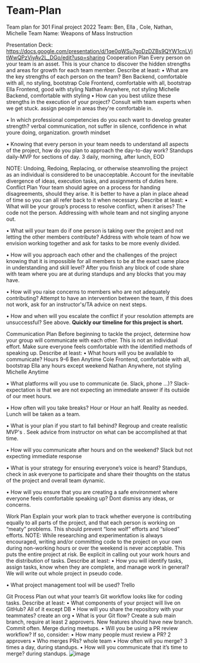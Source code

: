 # Team-Plan
Team plan for 301 Final project 2022
Team: Ben, Ella , Cole, Nathan, Michelle
Team Name: Weapons of Mass Instruction

Presentation Deck: https://docs.google.com/presentation/d/1qe0qWSu7goDzDZBs9QYW1cnLVjtWwQPzViyAv2L_DGo/edit?usp=sharing
Cooperation Plan
Every person on your team is an asset. This is your chance to discover the hidden strengths and areas for growth for each team member.
Describe at least:
• What are the key strengths of each person on the team?
	Ben	Backend, comfortable with all, no styling, bootstrap
	Cole	Frontend, comfortable with all, bootstrap
	Ella	Frontend, good with styling
	Nathan	Anywhere, not styling
	Michelle	Backend, comfortable with styling
• How can you best utilize these strengths in the execution of your project?
Consult with team experts when we get stuck. assign people in areas they're comfortable in. 

• In which professional competencies do you each want to develop greater strength?
verbal communication, not suffer in silence, confidence in what youre doing, organization. growth mindset

• Knowing that every person in your team needs to understand all aspects of the project, how do you plan to approach the day-to-day work?
Standups daily-MVP for sections of day. 3 daily, morning, after lunch, EOD

NOTE: Undoing, Redoing, Replacing, or otherwise steamrolling the project as an individual is considered to be unacceptable. Account for the inevitable divergence of ideas, execution tasks, and assignments of duties here.
Conflict Plan
Your team should agree on a process for handing disagreements, should they arise. It is better to have a plan in place ahead of time so you can all refer back to it when necessary.
Describe at least:
• What will be your group’s process to resolve conflict, when it arises?
The code not the person. Addressing with whole team and not singling anyone out.

• What will your team do if one person is taking over the project and not letting the other members contribute?
Address with whole team of how we envision working together and ask for tasks to be more evenly divided.

• How will you approach each other and the challenges of the project knowing that it is impossible for all members to be at the exact same place in understanding and skill level?
After you finish any block of code share with team where you are at during standups and any blocks that you may have.

• How will you raise concerns to members who are not adequately contributing?
Attempt to have an intervention between the team, if this does not work, ask for an instructor's/TA advice on next steps.

• How and when will you escalate the conflict if your resolution attempts are unsuccessful?
See above. **Quickly our timeline for this project is short.**

Communication Plan
Before beginning to tackle the project, determine how your group will communicate with each other. This is not an individual effort. Make sure everyone feels comfortable with the identified methods of speaking up.
Describe at least:
• What hours will you be available to communicate?
Hours 9-6
Ben	Anytime
Cole	Frontend, comfortable with all, bootstrap
Ella	any hours except weekend
Nathan	Anywhere, not styling
Michelle	Anytime

• What platforms will you use to communicate (ie. Slack, phone …)?
Slack- expectation is that we are not expecting an immediate answer if its outside of our meet hours.

• How often will you take breaks?
Hour or Hour an half. Reality as needed.
Lunch will be taken as a team.

• What is your plan if you start to fall behind?
Regroup and create realistic MVP's . Seek advice from instructor on what can be accomplished at that time.

• How will you communicate after hours and on the weekend?
Slack but not expecting immediate response 

• What is your strategy for ensuring everyone’s voice is heard?
Standups, check in ask everyone to participate and share their thoughts on the status of the project and overall team dynamic.

• How will you ensure that you are creating a safe environment where everyone feels comfortable speaking up?
Dont dismiss any ideas, or concerns. 

Work Plan
Explain your work plan to track whether everyone is contributing equally to all parts of the project, and that each person is working on “meaty” problems. This should prevent “lone wolf” efforts and “siloed” efforts.
NOTE: While researching and experimentation is always encouraged, writing and/or committing code to the project on your own during non-working hours or over the weekend is never acceptable. This puts the entire project at risk. Be explicit in calling out your work hours and the distribution of tasks.
Describe at least:
• How you will identify tasks, assign tasks, know when they are complete, and manage work in general?
We will write out whole project in pseudo code.

• What project management tool will be used?
Trello

Git Process
Plan out what your team’s Git workflow looks like for coding tasks.
Describe at least:
• What components of your project will live on GitHub?
All of it except DB
• How will you share the repository with your teammates?
create an org
• What is your Git flow?
Create a sub main branch, require at least 2 approvers. New features should have new branch. Commit often. Merge during meetups.
• Will you be using a PR review workflow? If so, consider:
• How many people must review a PR? 2 approvers
• Who merges PRs? whole team
• How often will you merge? 3 times a day, during standups.
• How will you communicate that it’s time to merge? during standups.
![image](https://user-images.githubusercontent.com/61945783/161351209-c9c6e53d-8d4a-4dcd-a1e3-4912514db961.png)
